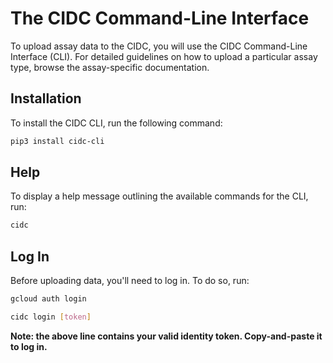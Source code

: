 # The CIDC Command-Line Interface

To upload assay data to the CIDC, you will use the CIDC Command-Line Interface (CLI). For detailed guidelines on how to upload a particular assay type, browse the assay-specific documentation.

## Installation
To install the CIDC CLI, run the following command:
```bash
pip3 install cidc-cli
```
## Help
To display a help message outlining the available commands for the CLI, run:
```bash
cidc
```
## Log In
Before uploading data, you'll need to log in. To do so, run:
```bash
gcloud auth login
```
```bash
cidc login [token]
```
**Note: the above line contains your valid identity token. Copy-and-paste it to log in.**
